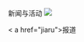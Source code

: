 <html>
<head>
<style>
    
</style>
</head>

<body>
新闻与活动 
<img src="https://www.kasandbox.org/programming-images/animals/cheetah.png">

<p id="hahahaha">
< a href="jiaru">报道</ a>
</p>

    
</body>

</html>
